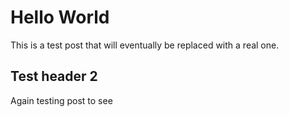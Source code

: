 # Hello World

This is a test post that will eventually be replaced with a real one.

## Test header 2

Again testing post to see
